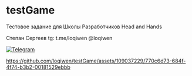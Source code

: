 # testGame
Тестовое задание для Школы Разработчиков Head and Hands

Степан Сергеев 
tg: t.me/loqiwen
@loqiwen

[![Telegram](https://img.shields.io/badge/-Telegram-black?style=for-the-badge&logo=telegram&logoColor)](https://t.me/loqiwen)

https://github.com/loqiwen/testGame/assets/109037229/770c6d73-684f-4f74-b3b2-00181529ebbb

